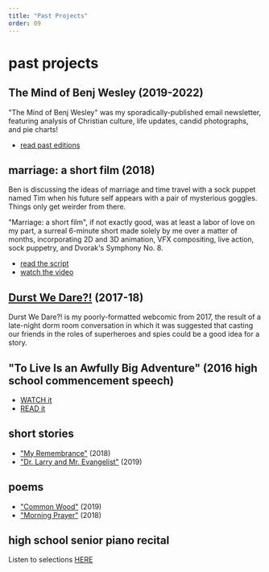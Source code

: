 ```yaml
---
title: "Past Projects"
order: 09
---
```

# past projects

## The Mind of Benj Wesley (2019-2022)
"The Mind of Benj Wesley" was my sporadically-published email newsletter, featuring analysis of Christian culture, life updates, candid photographs, and pie charts!
* [read past editions](https://buttondown.email/benjwesley/archive)

## marriage: a short film (2018)
Ben is discussing the ideas of marriage and time travel with a sock puppet named Tim when his future self appears with a pair of mysterious goggles. Things only get weirder from there.

"Marriage: a short film", if not exactly good, was at least a labor of love on my part, a surreal 6-minute short made solely by me over a matter of months, incorporating 2D and 3D animation, VFX compositing, live action, sock puppetry, and Dvorak's Symphony No. 8.

* [read the script](https://docs.google.com/document/d/1nonJ06R6Set2-sBmQRNp5ZYDMQKzzsxMD21QqeKqGF4/edit?usp=sharing)
* [watch the video](https://www.youtube.com/watch?v=W8X15XVZgLM)

## [Durst We Dare?!](https://durstwedare.blogspot.com/) (2017-18)
Durst We Dare?! is my poorly-formatted webcomic from 2017, the result of a late-night dorm room conversation in which it was suggested that casting our friends in the roles of superheroes and spies could be a good idea for a story.

## "To Live Is an Awfully Big Adventure" (2016 high school commencement speech)
* [WATCH it](https://youtu.be/QMe8lKSE3xM)
* [READ it](https://docs.google.com/document/d/1F4k8aNFAOttCOCQ0rVtPeevMLjSglP_LiFwpvYw2WRU/edit?usp=sharing)

## short stories
* ["My Remembrance"](https://drive.google.com/file/d/1BKyo2M1nBjSTuLTLg-tNqkzM8X_nkXIy/view) (2018)
* ["Dr. Larry and Mr. Evangelist"](https://drive.google.com/file/d/1gTJXzoiWjft9U3TsSRTqMHrxOiyP7Ez0/view?usp=sharing) (2019)

## poems
* ["Common Wood"](https://docs.google.com/document/d/12pLaL6x2qMjnEZqVnGT4wO_6i1Zbz8A9kJdy2x5yc2s/edit?usp=sharing) (2019)
* ["Morning Prayer"](https://drive.google.com/file/d/1o2xSfsz35R6NRCqz-NqENXVMt1vFlv3j/view) (2018)

## high school senior piano recital
Listen to selections [HERE](https://soundcloud.com/benjamin-wesley-100758618/sets/senior-recital)
